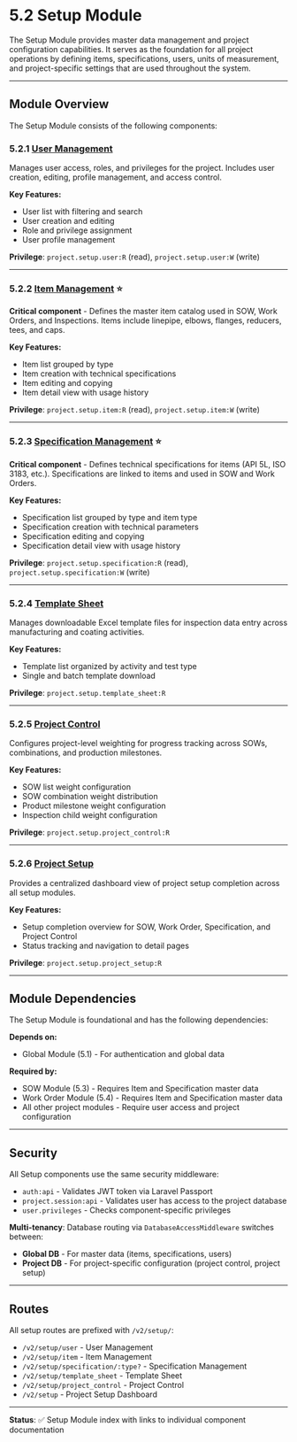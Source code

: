 # 5.2 Setup Module

The Setup Module provides master data management and project configuration capabilities. It serves as the foundation for all project operations by defining items, specifications, users, units of measurement, and project-specific settings that are used throughout the system.

---

## Module Overview

The Setup Module consists of the following components:

### 5.2.1 [User Management](5.2-Setup-Module/5.2.1-User-Management.md)
Manages user access, roles, and privileges for the project. Includes user creation, editing, profile management, and access control.

**Key Features:**
- User list with filtering and search
- User creation and editing
- Role and privilege assignment
- User profile management

**Privilege**: `project.setup.user:R` (read), `project.setup.user:W` (write)

---

### 5.2.2 [Item Management](5.2-Setup-Module/5.2.2-Item-Management.md) ⭐
**Critical component** - Defines the master item catalog used in SOW, Work Orders, and Inspections. Items include linepipe, elbows, flanges, reducers, tees, and caps.

**Key Features:**
- Item list grouped by type
- Item creation with technical specifications
- Item editing and copying
- Item detail view with usage history

**Privilege**: `project.setup.item:R` (read), `project.setup.item:W` (write)

---

### 5.2.3 [Specification Management](5.2-Setup-Module/5.2.3-Specification-Management.md) ⭐
**Critical component** - Defines technical specifications for items (API 5L, ISO 3183, etc.). Specifications are linked to items and used in SOW and Work Orders.

**Key Features:**
- Specification list grouped by type and item type
- Specification creation with technical parameters
- Specification editing and copying
- Specification detail view with usage history

**Privilege**: `project.setup.specification:R` (read), `project.setup.specification:W` (write)

---

### 5.2.4 [Template Sheet](5.2-Setup-Module/5.2.4-Template-Sheet.md)
Manages downloadable Excel template files for inspection data entry across manufacturing and coating activities.

**Key Features:**
- Template list organized by activity and test type
- Single and batch template download

**Privilege**: `project.setup.template_sheet:R`

---

### 5.2.5 [Project Control](5.2-Setup-Module/5.2.5-Project-Control.md)
Configures project-level weighting for progress tracking across SOWs, combinations, and production milestones.

**Key Features:**
- SOW list weight configuration
- SOW combination weight distribution
- Product milestone weight configuration
- Inspection child weight configuration

**Privilege**: `project.setup.project_control:R`

---

### 5.2.6 [Project Setup](5.2-Setup-Module/5.2.6-Project-Setup.md)
Provides a centralized dashboard view of project setup completion across all setup modules.

**Key Features:**
- Setup completion overview for SOW, Work Order, Specification, and Project Control
- Status tracking and navigation to detail pages

**Privilege**: `project.setup.project_setup:R`

---

## Module Dependencies

The Setup Module is foundational and has the following dependencies:

**Depends on:**
- Global Module (5.1) - For authentication and global data

**Required by:**
- SOW Module (5.3) - Requires Item and Specification master data
- Work Order Module (5.4) - Requires Item and Specification master data
- All other project modules - Require user access and project configuration

---

## Security

All Setup components use the same security middleware:

- `auth:api` - Validates JWT token via Laravel Passport
- `project.session:api` - Validates user has access to the project database
- `user.privileges` - Checks component-specific privileges

**Multi-tenancy**: Database routing via `DatabaseAccessMiddleware` switches between:
- **Global DB** - For master data (items, specifications, users)
- **Project DB** - For project-specific configuration (project control, project setup)

---

## Routes

All setup routes are prefixed with `/v2/setup/`:

- `/v2/setup/user` - User Management
- `/v2/setup/item` - Item Management
- `/v2/setup/specification/:type?` - Specification Management
- `/v2/setup/template_sheet` - Template Sheet
- `/v2/setup/project_control` - Project Control
- `/v2/setup` - Project Setup Dashboard

---

**Status**: ✅ Setup Module index with links to individual component documentation
